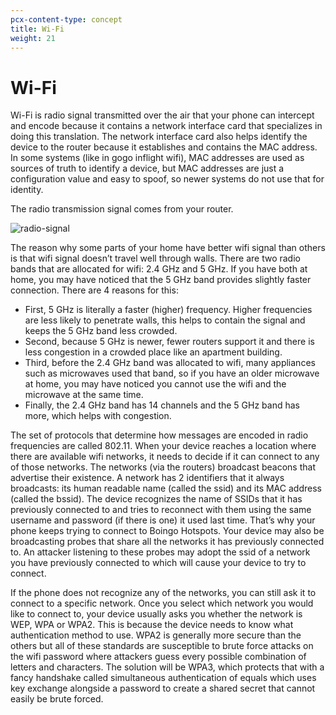 ```yaml
---
pcx-content-type: concept
title: Wi-Fi
weight: 21
---
```


# Wi-Fi

Wi-Fi is radio signal transmitted over the air that your phone can intercept and encode because it contains a network interface card that specializes in doing this translation. The network interface card also helps identify the device to the router because it establishes and contains the MAC address. In some systems (like in gogo inflight wifi), MAC addresses are used as sources of truth to identify a device, but MAC addresses are just a configuration value and easy to spoof, so newer systems do not use that for identity.

The radio transmission signal comes from your router.

![radio-signal](/fundamentals/internet/static/radio.jpg)

The reason why some parts of your home have better wifi signal than others is that wifi signal doesn’t travel well through walls. There are two radio bands that are allocated for wifi: 2.4 GHz and 5 GHz.
If you have both at home, you may have noticed that the 5 GHz band provides slightly faster connection. There are 4 reasons for this:

*   First, 5 GHz is literally a faster (higher) frequency. Higher frequencies are less likely to penetrate walls, this helps to contain the signal and keeps the 5 GHz band less crowded.
*   Second, because 5 GHz is newer, fewer routers support it and there is less congestion in a crowded place like an apartment building.
*   Third, before the 2.4 GHz band was allocated to wifi, many appliances such as microwaves used that band, so if you have an older microwave at home, you may have noticed you cannot use the wifi and the microwave at the same time.
*   Finally, the 2.4 GHz band has 14 channels and the 5 GHz band has more, which helps with congestion.

The set of protocols that determine how messages are encoded in radio frequencies are called 802.11. When your device reaches a location where there are available wifi networks, it needs to decide if it can connect to any of those networks. The networks (via the routers) broadcast beacons that advertise their existence. A network has 2 identifiers that it always broadcasts: its human readable name (called the ssid) and its MAC address (called the bssid). The device recognizes the name of SSIDs that it has previously connected to and tries to reconnect with them using the same username and password (if there is one) it used last time. That’s why your phone keeps trying to connect to Boingo Hotspots. Your device may also be broadcasting probes that share all the networks it has previously connected to. An attacker listening to these probes may adopt the ssid of a network you have previously connected to which will cause your device to try to connect.

If the phone does not recognize any of the networks, you can still ask it to connect to a specific network. Once you select which network you would like to connect to, your device usually asks you whether the network is WEP, WPA or WPA2. This is because the device needs to know what authentication method to use. WPA2 is generally more secure than the others but all of these standards are susceptible to brute force attacks on the wifi password where attackers guess every possible combination of letters and characters. The solution will be WPA3, which protects that with a fancy handshake called simultaneous authentication of equals which uses key exchange alongside a password to create a shared secret that cannot easily be brute forced.
